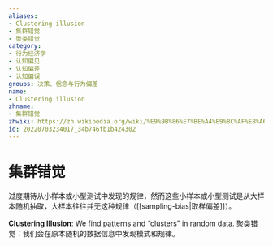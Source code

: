 ```yaml
---
aliases:
- Clustering illusion
- 集群错觉
- 聚类错觉
category:
- 行为经济学
- 认知偏见
- 认知偏差
- 认知偏误
groups: 决策、信念与行为偏差
name:
- Clustering illusion
zhname:
- 集群错觉
zhwiki: https://zh.wikipedia.org/wiki/%E9%9B%86%E7%BE%A4%E9%8C%AF%E8%A6%BA
id: 20220703234017_34b746fb1b424302
---
```


# 集群错觉

过度期待从小样本或小型测试中发现的规律，然而这些小样本或小型测试是从大样本随机抽取，大样本往往并无这种规律（[[sampling-bias|取样偏差]]）。

**Clustering Illusion**: We find patterns and “clusters” in random data.
聚类错觉：我们会在原本随机的数据信息中发现模式和规律。